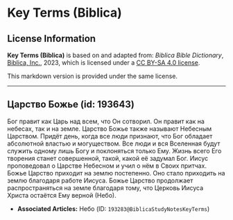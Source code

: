 # Key Terms (Biblica)

## License Information

**Key Terms (Biblica)** is based on and adapted from: _Biblica Bible Dictionary_, [Biblica, Inc.](https://www.biblica.com/), 2023, which is licensed under a [CC BY-SA 4.0 license](https://creativecommons.org/licenses/by-sa/4.0/legalcode.en).

This markdown version is provided under the same license.



--------------------------------

## Царство Божье (id: 193643)

Бог правит как Царь над всем, что Он сотворил. Он правит как на небесах, так и на земле. Царство Божье также называют Небесным Царством. Придёт день, когда все люди признают, что Бог обладает абсолютной властью и могуществом. Все люди и вся Вселенная будут служить одному лишь Богу и поклоняться только Ему. Жизнь всего Его творения станет совершенной, такой, какой её задумал Бог. Иисус проповедовал о Царстве Небесном и учил о нём в Своих притчах. Божье Царство приходит на землю постепенно. Оно стало приходить на землю благодаря работе Иисуса. Божье Царство продолжает распространяться на земле благодаря тому, что Церковь Иисуса Христа остаётся Ему верной (Небо).

* **Associated Articles:** Небо (ID: `193283@BiblicaStudyNotesKeyTerms`)

